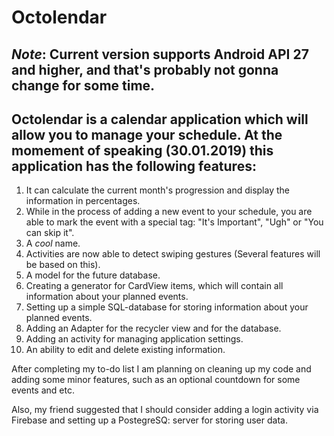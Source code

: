 # Octolendar
*Note*: Current version supports Android API 27 and higher, and that's probably not gonna change for some time.
-
Octolendar is a calendar application which will allow you to manage your schedule.
At the momement of speaking (30.01.2019) this application has the following features:
-
1) It can calculate the current month's progression and display the information in percentages.
2) While in the process of adding a new event to your schedule, you are able to mark the event with a special tag: "It's Important", "Ugh" or "You can skip it".
3) A *cool* name.
4) Activities are now able to detect swiping gestures (Several features will be based on this).
5) A model for the future database.
6) Creating a generator for CardView items, which will contain all information about your planned events.
7) Setting up a simple SQL-database for storing information about your planned events.
8) Adding an Adapter for the recycler view and for the database.
9) Adding an activity for managing application settings.
10) An ability to edit and delete existing information.

After completing my to-do list I am planning on cleaning up my code and adding some minor features, such as an optional countdown for some events and etc.

Also, my friend suggested that I should consider adding a login activity via Firebase and setting up a PostegreSQ: server for storing user data. 
